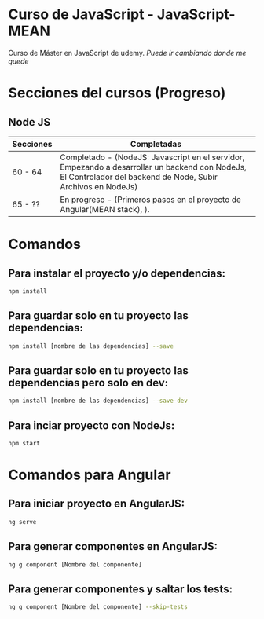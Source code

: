 # Curso de JavaScript - JavaScript-MEAN

Curso de Máster en JavaScript
de udemy.
*Puede ir cambiando donde me quede*

# Secciones del cursos (Progreso)
## Node JS
Secciones     | Completadas
------------- | -------------
60 - 64       | Completado - (NodeJS: Javascript en el servidor, Empezando a desarrollar un backend con NodeJs, El Controlador del backend de Node, Subir Archivos en NodeJs)
65 - ??       | En progreso - (Primeros pasos en el proyecto de Angular(MEAN stack), ).


<!-- ## -------- Finalizado -------- ## -->

# Comandos
## Para instalar el proyecto y/o dependencias:
```bash
npm install
```

## Para guardar solo en tu proyecto las dependencias:
```bash
npm install [nombre de las dependencias] --save
```
## Para guardar solo en tu proyecto las dependencias pero solo en dev:
```bash
npm install [nombre de las dependencias] --save-dev
```

## Para inciar proyecto con NodeJs:
```bash
npm start
```
# Comandos para Angular

## Para iniciar proyecto en AngularJS:
```bash
ng serve
```
## Para generar componentes en AngularJS:
```bash
ng g component [Nombre del componente]
```

## Para generar componentes y saltar los tests:
```bash
ng g component [Nombre del componente] --skip-tests
